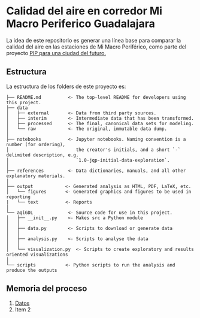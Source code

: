 # Calidad del aire en corredor Mi Macro Periferico Guadalajara

La idea de este repositorio es generar una línea base para comparar la calidad del aire en las estaciones de Mi Macro Periférico, como parte del proyecto [PIP para una ciudad del futuro.](https://www.facebook.com/pipciudadfuturo/)

## Estructura

La estructura de los folders de este proyecto es:

```
├── README.md          <- The top-level README for developers using this project.
├── data
│   ├── external       <- Data from third party sources.
│   ├── interim        <- Intermediate data that has been transformed.
│   ├── processed      <- The final, canonical data sets for modeling.
│   └── raw            <- The original, immutable data dump.
│
├── notebooks          <- Jupyter notebooks. Naming convention is a number (for ordering),
│                         the creator's initials, and a short `-` delimited description, e.g.
│                         `1.0-jqp-initial-data-exploration`.
│
├── references         <- Data dictionaries, manuals, and all other explanatory materials.
│
├── output            <- Generated analysis as HTML, PDF, LaTeX, etc.
│   └── figures       <- Generated graphics and figures to be used in reporting
|   └── text          <- Reports
│
└── aqiGDL             <- Source code for use in this project.
│   ├── __init__.py    <- Makes src a Python module
│   │
│   ├── data.py        <- Scripts to download or generate data
│   │
│   ├── analysis.py    <- Scripts to analyse the data
│   │
│   └── visualization.py  <- Scripts to create exploratory and results oriented visualizations
│
└── scripts           <- Python scripts to run the analysis and produce the outputs
```

## Memoria del proceso

1. [Datos](output/text/data.md)
1. Item 2
